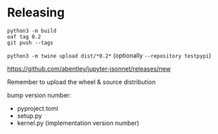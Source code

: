 # Releasing

    python3 -m build
    oaf tag 0.2
    git push --tags

`python3 -m twine upload dist/*0.2*` (optionally `--repository testpypi`)

https://github.com/abentley/jupyter-jsonnet/releases/new

Remember to upload the wheel & source distribution

bump version number:

 * pyproject.toml
 * setup.py
 * kernel.py (implementation version number)
